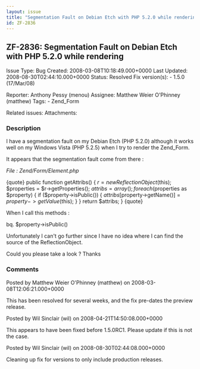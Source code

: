 ```yaml
---
layout: issue
title: "Segmentation Fault on Debian Etch with PHP 5.2.0 while rendering"
id: ZF-2836
---
```


ZF-2836: Segmentation Fault on Debian Etch with PHP 5.2.0 while rendering
-------------------------------------------------------------------------

 Issue Type: Bug Created: 2008-03-08T10:18:49.000+0000 Last Updated: 2008-08-30T02:44:10.000+0000 Status: Resolved Fix version(s): - 1.5.0 (17/Mar/08)
 
 Reporter:  Anthony Pessy (menou)  Assignee:  Matthew Weier O'Phinney (matthew)  Tags: - Zend\_Form
 
 Related issues: 
 Attachments: 
### Description

I have a segmentation fault on my Debian Etch (PHP 5.2.0) although it works well on my Windows Vista (PHP 5.2.5) when I try to render the Zend\_Form.

It appears that the segmentation fault come from there :

_File : Zend/Form/Element.php_

{quote} public function getAttribs() { $r = new ReflectionObject($this); $properties = $r->getProperties(); $attribs = array(); foreach ($properties as $property) { if ($property->isPublic()) { $attribs[$property->getName()] = $property->getValue($this); } } return $attribs; } {quote}

When I call this methods :

bq. $property->isPublic()

Unfortunately I can't go further since I have no idea where I can find the source of the ReflectionObject.

Could you please take a look ? Thanks

 

 

### Comments

Posted by Matthew Weier O'Phinney (matthew) on 2008-03-08T12:06:21.000+0000

This has been resolved for several weeks, and the fix pre-dates the preview release.

 

 

Posted by Wil Sinclair (wil) on 2008-04-21T14:50:08.000+0000

This appears to have been fixed before 1.5.0RC1. Please update if this is not the case.

 

 

Posted by Wil Sinclair (wil) on 2008-08-30T02:44:08.000+0000

Cleaning up fix for versions to only include production releases.

 

 